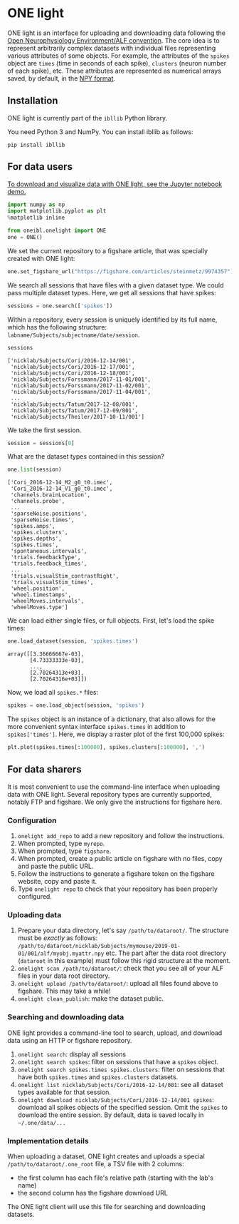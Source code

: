 # ONE light

ONE light is an interface for uploading and downloading data following the [Open Neurophysiology Environment/ALF convention](https://docs.internationalbrainlab.org/en/latest/04_reference.html). The core idea is to represent arbitrarily complex datasets with individual files representing various attributes of some objects. For example, the attributes of the `spikes` object are `times` (time in seconds of each spike), `clusters` (neuron number of each spike), etc. These attributes are represented as numerical arrays saved, by default, in the [NPY format](https://numpy.org/devdocs/reference/generated/numpy.lib.format.html).


## Installation

ONE light is currently part of the `ibllib` Python library.

You need Python 3 and NumPy. You can install ibllib as follows:

```
pip install ibllib
```

## For data users


[To download and visualize data with ONE light, see the Jupyter notebook demo.](../examples/oneibl/test_onelight.ipynb)

```python
import numpy as np
import matplotlib.pyplot as plt
%matplotlib inline
```

```python
from oneibl.onelight import ONE
one = ONE()
```

We set the current repository to a figshare article, that was specially created with ONE light:

```python
one.set_figshare_url("https://figshare.com/articles/steinmetz/9974357")
```

We search all sessions that have files with a given dataset type. We could pass multiple dataset types. Here, we get all sessions that have spikes:

```python
sessions = one.search(['spikes'])
```

Within a repository, every session is uniquely identified by its full name, which has the following structure: `labname/Subjects/subjectname/date/session`.

```python
sessions
```

    ['nicklab/Subjects/Cori/2016-12-14/001',
     'nicklab/Subjects/Cori/2016-12-17/001',
     'nicklab/Subjects/Cori/2016-12-18/001',
     'nicklab/Subjects/Forssmann/2017-11-01/001',
     'nicklab/Subjects/Forssmann/2017-11-02/001',
     'nicklab/Subjects/Forssmann/2017-11-04/001',
     ...
     'nicklab/Subjects/Tatum/2017-12-08/001',
     'nicklab/Subjects/Tatum/2017-12-09/001',
     'nicklab/Subjects/Theiler/2017-10-11/001']

We take the first session.

```python
session = sessions[0]
```

What are the dataset types contained in this session?

```python
one.list(session)
```

    ['Cori_2016-12-14_M2_g0_t0.imec',
     'Cori_2016-12-14_V1_g0_t0.imec',
     'channels.brainLocation',
     'channels.probe',
     ...
     'sparseNoise.positions',
     'sparseNoise.times',
     'spikes.amps',
     'spikes.clusters',
     'spikes.depths',
     'spikes.times',
     'spontaneous.intervals',
     'trials.feedbackType',
     'trials.feedback_times',
     ...
     'trials.visualStim_contrastRight',
     'trials.visualStim_times',
     'wheel.position',
     'wheel.timestamps',
     'wheelMoves.intervals',
     'wheelMoves.type']

We can load either single files, or full objects.
First, let's load the spike times:

```python
one.load_dataset(session, 'spikes.times')
```
    array([[3.36666667e-03],
           [4.73333333e-03],
           ...,
           [2.70264313e+03],
           [2.70264316e+03]])

Now, we load all `spikes.*` files:

```python
spikes = one.load_object(session, 'spikes')
```

The `spikes` object is an instance of a dictionary, that also allows for the more convenient syntax interface `spikes.times` in addition to `spikes['times']`. Here, we display a raster plot of the first 100,000 spikes:

```python
plt.plot(spikes.times[:100000], spikes.clusters[:100000], ',')
```

## For data sharers

It is most convenient to use the command-line interface when uploading data with ONE light. Several repository types are currently supported, notably FTP and figshare. We only give the instructions for figshare here.


### Configuration

1. `onelight add_repo` to add a new repository and follow the instructions.
2. When prompted, type `myrepo`.
3. When prompted, type `figshare`.
4. When prompted, create a public article on figshare with no files, copy and paste the public URL.
5. Follow the instructions to generate a figshare token on the figshare website, copy and paste it.
6. Type `onelight repo` to check that your repository has been properly configured.


### Uploading data

1. Prepare your data directory, let's say `/path/to/dataroot/`. The structure must be *exactly* as follows: `/path/to/dataroot/nicklab/Subjects/mymouse/2019-01-01/001/alf/myobj.myattr.npy` etc. The part after the data root directory (`dataroot` in this example) must follow this rigid structure at the moment.
2. `onelight scan /path/to/dataroot/`: check that you see all of your ALF files in your data root directory.
3. `onelight upload /path/to/dataroot/`: upload all files found above to figshare. This may take a while!
4. `onelight clean_publish`: make the dataset public.


### Searching and downloading data

ONE light provides a command-line tool to search, upload, and download data using an HTTP or figshare repository.

1. `onelight search`: display all sessions
2. `onelight search spikes`: filter on sessions that have a `spikes` object.
3. `onelight search spikes.times spikes.clusters`: filter on sessions that have both `spikes.times` and `spikes.clusters` datasets.
4. `onelight list nicklab/Subjects/Cori/2016-12-14/001`: see all dataset types available for that session.
5. `onelight download nicklab/Subjects/Cori/2016-12-14/001 spikes`: download all spikes objects of the specified session. Omit the `spikes` to download the entire session. By default, data is saved locally in `~/.one/data/...`


### Implementation details

When uploading a dataset, ONE light creates and uploads a special `/path/to/dataroot/.one_root` file, a TSV file with 2 columns:

- the first column has each file's relative path (starting with the lab's name)
- the second column has the figshare download URL

The ONE light client will use this file for searching and downloading datasets.
